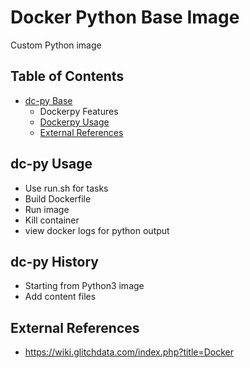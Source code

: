 
# Docker Python Base Image

Custom Python image

## Table of Contents
- [dc-py Base](#dc-py-base) 
  - Dockerpy Features
  - [Dockerpy Usage](#dc-py-usage)
  - [External References](#external-references)

## dc-py Usage
- Use run.sh for tasks
- Build Dockerfile
- Run image
- Kill container
- view docker logs for python output

## dc-py History
- Starting from Python3 image
- Add content files


## External References
* https://wiki.glitchdata.com/index.php?title=Docker



